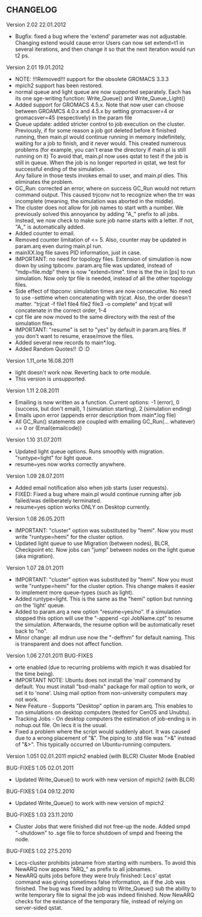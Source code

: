 CHANGELOG
-------------------
Version	2.02	22.01.2012
* Bugfix: fixed a bug where the 'extend' parameter was not adjustable. Changing extend would cause error
  Users can now set extend=t1 in several iterations, and then change it so that the next iteration would run t2 ps.    

Version 	2.01	19.01.2012
* NOTE: !!!Removed!!! support for the obsolete GROMACS 3.3.3
* mpich2 support has been restored.
* normal queue and light queue are now supported separately. Each has its one sge-writing function:
  Write_Queue() and Write_Queue_Light()  
* Added support for GROMACS 4.5.x. Note that now user can choose between GROAMCS 4.0.x and 4.5.x by setting 
  gromacsver=4 or gromacsver=45 (respectively) in the param file
* Queue update: added stricter control to job execution on the cluster.
  Previously, if for some reason a job got deleted before it finished running, then main.pl would continue running
  in memory indefinitely, waiting for a job to finish, and it never would. This created numerous problems (for example, you can't erase the directory if main.pl is still running on it) 
  To avoid that, main.pl now uses qstat to test if the job is still in queue. 
  When the job is no longer reported in qstat, we test for successful ending of the simulation.  
  Any failure in those tests invokes email to user, and main.pl dies. This eliminates the problem. 
* GC_Run: corrected an error, where on success GC_Run would not return command output. 
 	This caused trjconv not to recognize when the trr was incomplete (meaning, the simulation was aborted in the middle). 
* The cluster does not allow for job names to start with a number. We previously solved this annoyance by adding
  "A_" prefix to all jobs. Instead, we now check to make sure job name starts with a letter. If not, "A_" is 
  automatically added.
* Added counter to email. 
* Removed counter limitation of <= 5. Also, counter may be updated in param.arq even during main.pl run. 
* mainXX.log file saves PID information, just in case.
* IMPORTANT: no need for topology files. Extension of simulation is now down by using tpbconv.
  param.arq file was updated, instead of "mdp=file.mdp" there is now "extend=time". time is the the in [ps] to run simulation.
  Now only tpr file is needed, instead of all the other topology files.
* Side effect of tbpconv: simulation times are now consecutive. No need to use -settime when concatenating with trjcat.
  Also, the order doesn't matter. "trjcat -f file1 file4 file2 file3 -o complete" and trjcat will concatenate in the correct order, 1-4 
* cpt file are now moved to the same directory with the rest of the simulation files.
* IMPORTANT: "resume" is set to "yes" by default in param.arq files.
  If you don't want to resume, erase/move the files.
* Added several new records to main*.log. 
* Added Random Quotes!! :D :D

  
Version 	1.11_orte	16.08.2011
* light doesn't work now. Reverting back to orte module. 
* This version is unsupported.

Version 	1.11	2.08.2011
* Emailing is now written as a function. Current options: -1 (error), 0 (success, but don't email), 1 (simulation starting), 2 (simulation ending)
* Emails upon error (appends error description from main*.log file)
* All GC_Run() statements are coupled with emailing 
  GC_Run(... whatever) == 0 or (Email(emailcode))

Version 	1.10	31.07.2011
* Updated light queue options. Runs smoothly with migration. "runtype=light" for light queue.
* resume=yes now works correctly anywhere.

Version 	1.09	28.07.2011
* Added email notification also when job starts (user requests).
* FIXED: Fixed a bug where main.pl would continue running after job failed/was deliberately terminated. 
* resume=yes option works ONLY on Desktop currently.

Version 	1.08	26.05.2011
* IMPORTANT: "cluster" option was substituted by "hemi". Now you must write "runtype=hemi" for the cluster option.
* Updated light queue to use Migration (between nodes), BLCR, Checkpoint etc. 
  Now jobs can "jump" between nodes on the light queue (aka migration).

Version 	1.07	28.01.2011
* IMPORTANT: "cluster" option was substituted by "hemi". Now you must write "runtype=hemi" for the cluster option.
	This change makes it easier to implement more queue-types (such as light).
* Added runtype=light. This is the same as the "hemi" option but running on the 'light' queue.
* Added to param.arq a new option "resume=yes/no". If a simulation stopped this option will use the 
	"-append -cpi JobName.cpt" to resume the simulation. 
	Afterwards, the resume option will be automatically reset back to "no".
* Minor change: all mdrun use now the "-deffnm" for default naming. This is transparent and does not affect function.  

Version 	1.06 	27.01.2011
BUG-FIXES
* orte enabled (due to recurring problems with mpich it was disabled for the time being).
* IMPORTANT NOTE: Ubuntu does not install the 'mail' command by default. 
                  You must install "bsd-mailx" package for mail option to work, or set it to 'none'.
                  Using mail option from non-university computers may not work.
* New Feature - Supports "Desktop" option in param.arq. This enables to run simulations on desktop computers (tested for CenOS and Unubtu).
* Tracking Jobs - On desktop computers the estimation of job-ending is in nohup.out file. On lecs it is the usual.
* Fixed a problem where the script would suddenly abort. It was caused due to a wrong placement of "&". The piping to .std file was ">&" instead of "&>". 
  This typically occurred on Ubuntu-running computers.

Version 	1.051 	02.01.2011
mpich2 enabled (with BLCR)
Cluster Mode Enabled

BUG-FIXES	1.05	02.01.2011
* Updated Write_Queue() to work with new version of mpich2 (with BLCR)

BUG-FIXES	1.04	09.12.2010
* Updated Write_Queue() to work with new version of mpich2

BUG-FIXES	1.03	23.11.2010
* Cluster Jobs that were finished did not free-up the node. Added smpd "-shutdown" to .sge file to force shutdown of smpd 
  and freeing the node. 

BUG-FIXES	1.02	27.5.2010
* Lecs-cluster prohibits jobname from starting with numbers. To avoid this NewARQ now appens "ARQ_" as prefix to all jobnames.
* NewARQ quits jobs before they were truly finished: Lecs' qstat command was giving sometimes false information, as if the 
  Job was finished. The bug was fixed by adding to Write_Queue() sub the ability to write temporary file to signal the job
  was indeed finished. Now NewARQ checks for the existance of the temporary file, instead of relying on server-sided qstat. 
